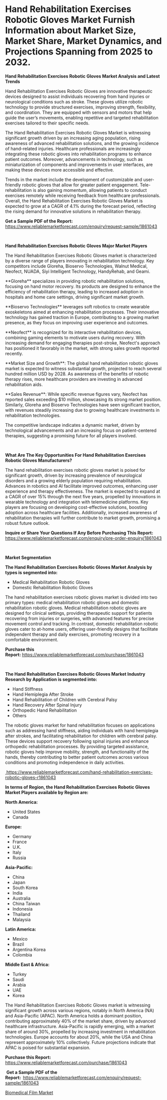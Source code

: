 <p><h1>Hand Rehabilitation Exercises Robotic Gloves Market Furnish Information about Market Size, Market Share, Market Dynamics, and Projections Spanning from 2025 to 2032.</h1></p><p><strong>Hand Rehabilitation Exercises Robotic Gloves Market Analysis and Latest Trends</strong></p>
<p><p>Hand Rehabilitation Exercises Robotic Gloves are innovative therapeutic devices designed to assist individuals recovering from hand injuries or neurological conditions such as stroke. These gloves utilize robotic technology to provide structured exercises, improving strength, flexibility, and coordination. They are equipped with sensors and motors that help guide the user’s movements, enabling repetitive and targeted rehabilitation exercises tailored to their specific needs.</p><p>The Hand Rehabilitation Exercises Robotic Gloves Market is witnessing significant growth driven by an increasing aging population, rising awareness of advanced rehabilitation solutions, and the growing incidence of hand-related injuries. Healthcare professionals are increasingly integrating these robotic gloves into rehabilitation programs to enhance patient outcomes. Moreover, advancements in technology, such as miniaturization of components and improvements in user interfaces, are making these devices more accessible and effective.</p><p>Trends in the market include the development of customizable and user-friendly robotic gloves that allow for greater patient engagement. Tele-rehabilitation is also gaining momentum, allowing patients to conduct exercises remotely while receiving feedback from healthcare professionals. Overall, the Hand Rehabilitation Exercises Robotic Gloves Market is expected to grow at a CAGR of 4.1% during the forecast period, reflecting the rising demand for innovative solutions in rehabilitation therapy.</p></p>
<p><strong>Get a Sample PDF of the Report:&nbsp;</strong> <a href="https://www.reliablemarketforecast.com/enquiry/request-sample/1861043?utm_campaign=3180&utm_medium=2&utm_source=Github&utm_content=ia&utm_term=05032025&utm_id=hand-rehabilitation-exercises-robotic-gloves">https://www.reliablemarketforecast.com/enquiry/request-sample/1861043</a></p>
<p>&nbsp;</p>
<p><strong>Hand Rehabilitation Exercises Robotic Gloves Major Market Players</strong></p>
<p><p>The Hand Rehabilitation Exercises Robotic Gloves market is characterized by a diverse range of players innovating in rehabilitation technology. Key competitors include Gloreha, Bioservo Technologies, Walnut Medical, Neofect, NUADA, Siyi Intelligent Technology, HandyRehab, and Geami. </p><p>**Gloreha** specializes in providing robotic rehabilitation solutions, focusing on hand motor recovery. Its products are designed to enhance the efficiency of rehabilitation therapy, leading to increased adoption in hospitals and home care settings, driving significant market growth.</p><p>**Bioservo Technologies** leverages soft robotics to create wearable exoskeletons aimed at enhancing rehabilitation processes. Their innovative technology has gained traction in Europe, contributing to a growing market presence, as they focus on improving user experience and outcomes.</p><p>**Neofect** is recognized for its interactive rehabilitation devices, combining gaming elements to motivate users during recovery. With increasing demand for engaging therapies post-stroke, Neofect's approach has positioned it favorably in the market, with strong sales growth reported recently.</p><p>**Market Size and Growth**: The global hand rehabilitation robotic gloves market is expected to witness substantial growth, projected to reach several hundred million USD by 2028. As awareness of the benefits of robotic therapy rises, more healthcare providers are investing in advanced rehabilitation aids.</p><p>**Sales Revenue**: While specific revenue figures vary, Neofect has reported sales exceeding $10 million, showcasing its strong market position. Similarly, Gloreha and Bioservo Technologies have seen significant traction, with revenues steadily increasing due to growing healthcare investments in rehabilitation technologies.</p><p>The competitive landscape indicates a dynamic market, driven by technological advancements and an increasing focus on patient-centered therapies, suggesting a promising future for all players involved.</p></p>
<p>&nbsp;</p>
<p><strong>What Are The Key Opportunities For Hand Rehabilitation Exercises Robotic Gloves Manufacturers?</strong></p>
<p><p>The hand rehabilitation exercises robotic gloves market is poised for significant growth, driven by increasing prevalence of neurological disorders and a growing elderly population requiring rehabilitation. Advances in robotics and AI facilitate improved outcomes, enhancing user experience and therapy effectiveness. The market is expected to expand at a CAGR of over 15% through the next five years, propelled by innovations in wearable technology and integration with telemedicine platforms. Key players are focusing on developing cost-effective solutions, boosting adoption across healthcare facilities. Additionally, increased awareness of rehabilitation therapies will further contribute to market growth, promising a robust future outlook.</p></p>
<p><strong>Inquire or Share Your Questions If Any Before Purchasing This Report:</strong> <a href="https://www.reliablemarketforecast.com/enquiry/pre-order-enquiry/1861043?utm_campaign=3180&utm_medium=2&utm_source=Github&utm_content=ia&utm_term=05032025&utm_id=hand-rehabilitation-exercises-robotic-gloves">https://www.reliablemarketforecast.com/enquiry/pre-order-enquiry/1861043</a></p>
<p>&nbsp;</p>
<p><strong>Market Segmentation</strong></p>
<p><strong>The Hand Rehabilitation Exercises Robotic Gloves Market Analysis by types is segmented into:</strong></p>
<p><ul><li>Medical Rehabilitation Robotic Gloves</li><li>Domestic Rehabilitation Robotic Gloves</li></ul></p>
<p><p>The hand rehabilitation exercises robotic gloves market is divided into two primary types: medical rehabilitation robotic gloves and domestic rehabilitation robotic gloves. Medical rehabilitation robotic gloves are designed for clinical settings, providing therapeutic support for patients recovering from injuries or surgeries, with advanced features for precise movement control and tracking. In contrast, domestic rehabilitation robotic gloves cater to at-home users, offering user-friendly designs that facilitate independent therapy and daily exercises, promoting recovery in a comfortable environment.</p></p>
<p><strong>Purchase this Report:&nbsp;</strong><a href="https://www.reliablemarketforecast.com/purchase/1861043?utm_campaign=3180&utm_medium=2&utm_source=Github&utm_content=ia&utm_term=05032025&utm_id=hand-rehabilitation-exercises-robotic-gloves">https://www.reliablemarketforecast.com/purchase/1861043</a></p>
<p>&nbsp;</p>
<p><strong>The Hand Rehabilitation Exercises Robotic Gloves Market Industry Research by Application is segmented into:</strong></p>
<p><ul><li>Hand Stiffness</li><li>Hand Hemiplegia After Stroke</li><li>Hand Rehabilitation of Children with Cerebral Palsy</li><li>Hand Recovery After Spinal Injury</li><li>Orthopedic Hand Rehabilitation</li><li>Others</li></ul></p>
<p><p>The robotic gloves market for hand rehabilitation focuses on applications such as addressing hand stiffness, aiding individuals with hand hemiplegia after strokes, and facilitating rehabilitation for children with cerebral palsy. These devices support recovery following spinal injuries and enhance orthopedic rehabilitation processes. By providing targeted assistance, robotic gloves help improve mobility, strength, and functionality of the hands, thereby contributing to better patient outcomes across various conditions and promoting independence in daily activities.</p></p>
<p><a href="https://www.reliablemarketforecast.com/hand-rehabilitation-exercises-robotic-gloves-r1861043?utm_campaign=3180&utm_medium=2&utm_source=Github&utm_content=ia&utm_term=05032025&utm_id=hand-rehabilitation-exercises-robotic-gloves">&nbsp;https://www.reliablemarketforecast.com/hand-rehabilitation-exercises-robotic-gloves-r1861043</a></p>
<p><strong>In terms of Region, the Hand Rehabilitation Exercises Robotic Gloves Market Players available by Region are:</strong></p>
<p>
    <p> <strong> North America: </strong>
        <ul>
            <li>United States</li>
            <li>Canada</li>
        </ul>
        </p> 
    <p> <strong> Europe: </strong>
        <ul>
            <li>Germany</li>
            <li>France</li>
            <li>U.K.</li>
            <li>Italy</li>
            <li>Russia</li>
        </ul>
        </p> 
    <p> <strong> Asia-Pacific: </strong>
        <ul>
            <li>China</li>
            <li>Japan</li>
            <li>South Korea</li>
            <li>India</li>
            <li>Australia</li>
            <li>China Taiwan</li>
            <li>Indonesia</li>
            <li>Thailand</li>
            <li>Malaysia</li>
        </ul>
        </p> 
    <p> <strong> Latin America: </strong>
        <ul>
            <li>Mexico</li>
            <li>Brazil</li>
            <li>Argentina Korea</li>
            <li>Colombia</li>
        </ul>
        </p> 
    <p> <strong> Middle East & Africa: </strong>
        <ul>
            <li>Turkey</li>
            <li>Saudi</li>
            <li>Arabia</li>
            <li>UAE</li>
            <li>Korea</li>
        </ul>
    </p>
    </p>
<p><p>The Hand Rehabilitation Exercises Robotic Gloves market is witnessing significant growth across various regions, notably in North America (NA) and Asia-Pacific (APAC). North America holds a dominant position, contributing approximately 40% of the market share, driven by advanced healthcare infrastructure. Asia-Pacific is rapidly emerging, with a market share of around 30%, propelled by increasing investment in rehabilitation technologies. Europe accounts for about 20%, while the USA and China represent approximately 10% collectively. Future projections indicate that APAC is poised for substantial expansion.</p></p>
<p><strong>Purchase this Report: </strong><a href="https://www.reliablemarketforecast.com/purchase/1861043?utm_campaign=3180&utm_medium=2&utm_source=Github&utm_content=ia&utm_term=05032025&utm_id=hand-rehabilitation-exercises-robotic-gloves">https://www.reliablemarketforecast.com/purchase/1861043</a></p>
<p>&nbsp;<strong>Get a Sample PDF of the Report:&nbsp;&nbsp;</strong><a href="https://www.reliablemarketforecast.com/enquiry/request-sample/1861043?utm_campaign=3180&utm_medium=2&utm_source=Github&utm_content=ia&utm_term=05032025&utm_id=hand-rehabilitation-exercises-robotic-gloves">https://www.reliablemarketforecast.com/enquiry/request-sample/1861043</a></p>
<p><strong></strong></p>
<p><p><a href="https://github.com/akermigarib/Market-Research-Report-List-1/blob/main/biomedical-film-market.md?utm_campaign=3180&utm_medium=2&utm_source=Github&utm_content=ia&utm_term=05032025&utm_id=hand-rehabilitation-exercises-robotic-gloves">Biomedical Film Market</a></p></p>